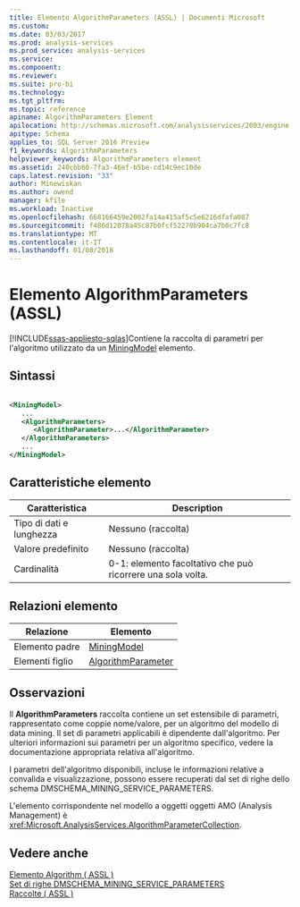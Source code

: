 ```yaml
---
title: Elemento AlgorithmParameters (ASSL) | Documenti Microsoft
ms.custom: 
ms.date: 03/03/2017
ms.prod: analysis-services
ms.prod_service: analysis-services
ms.service: 
ms.component: 
ms.reviewer: 
ms.suite: pro-bi
ms.technology: 
ms.tgt_pltfrm: 
ms.topic: reference
apiname: AlgorithmParameters Element
apilocation: http://schemas.microsoft.com/analysisservices/2003/engine
apitype: Schema
applies_to: SQL Server 2016 Preview
f1_keywords: AlgorithmParameters
helpviewer_keywords: AlgorithmParameters element
ms.assetid: 240cbb60-7fa3-46ef-b5be-cd14c9ec10de
caps.latest.revision: "33"
author: Minewiskan
ms.author: owend
manager: kfile
ms.workload: Inactive
ms.openlocfilehash: 668166459e2002fa14a415af5c5e6216dfafa087
ms.sourcegitcommit: f486d12078a45c87b0fcf52270b904ca7b0c7fc8
ms.translationtype: MT
ms.contentlocale: it-IT
ms.lasthandoff: 01/08/2018
---
```

# <a name="algorithmparameters-element-assl"></a>Elemento AlgorithmParameters (ASSL)
[!INCLUDE[ssas-appliesto-sqlas](../../../includes/ssas-appliesto-sqlas.md)]Contiene la raccolta di parametri per l'algoritmo utilizzato da un [MiningModel](../../../analysis-services/scripting/objects/miningmodel-element-assl.md) elemento.  
  
## <a name="syntax"></a>Sintassi  
  
```xml  
  
<MiningModel>  
   ...  
   <AlgorithmParameters>  
      <AlgorithmParameter>...</AlgorithmParameter>  
   </AlgorithmParameters>  
   ...  
</MiningModel>  
```  
  
## <a name="element-characteristics"></a>Caratteristiche elemento  
  
|Caratteristica|Description|  
|--------------------|-----------------|  
|Tipo di dati e lunghezza|Nessuno (raccolta)|  
|Valore predefinito|Nessuno (raccolta)|  
|Cardinalità|0-1: elemento facoltativo che può ricorrere una sola volta.|  
  
## <a name="element-relationships"></a>Relazioni elemento  
  
|Relazione|Elemento|  
|------------------|-------------|  
|Elemento padre|[MiningModel](../../../analysis-services/scripting/objects/miningmodel-element-assl.md)|  
|Elementi figlio|[AlgorithmParameter](../../../analysis-services/scripting/objects/algorithmparameter-element-assl.md)|  
  
## <a name="remarks"></a>Osservazioni  
 Il **AlgorithmParameters** raccolta contiene un set estensibile di parametri, rappresentato come coppie nome/valore, per un algoritmo del modello di data mining. Il set di parametri applicabili è dipendente dall'algoritmo. Per ulteriori informazioni sui parametri per un algoritmo specifico, vedere la documentazione appropriata relativa all'algoritmo.  
  
 I parametri dell'algoritmo disponibili, incluse le informazioni relative a convalida e visualizzazione, possono essere recuperati dal set di righe dello schema DMSCHEMA_MINING_SERVICE_PARAMETERS.  
  
 L'elemento corrispondente nel modello a oggetti oggetti AMO (Analysis Management) è <xref:Microsoft.AnalysisServices.AlgorithmParameterCollection>.  
  
## <a name="see-also"></a>Vedere anche  
 [Elemento Algorithm &#40; ASSL &#41;](../../../analysis-services/scripting/properties/algorithm-element-assl.md)   
 [Set di righe DMSCHEMA_MINING_SERVICE_PARAMETERS](../../../analysis-services/schema-rowsets/data-mining/dmschema-mining-service-parameters-rowset.md)   
 [Raccolte &#40; ASSL &#41;](../../../analysis-services/scripting/collections/collections-assl.md)  
  
  

